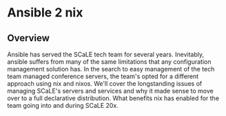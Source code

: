 # Ansible 2 nix

## Overview

Ansible has served the SCaLE tech team for several years. Inevitably, ansible suffers from many of the same limitations that any configuration
management solution has. In the search to easy management of the tech team managed conference servers,
the team's opted for a different approach using nix and nixos. We'll cover the longstanding issues of managing SCaLE's servers
and services and why it made sense to move over to a full declarative distribution. What benefits nix has enabled
for the team going into and during SCaLE 20x.
